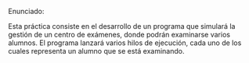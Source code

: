 Enunciado: 

Esta práctica consiste en el desarrollo de un programa que simulará la gestión de un centro de exámenes,
donde podrán examinarse varios alumnos. El programa lanzará varios hilos de ejecución,
cada uno de los cuales representa un alumno que se está examinando.
